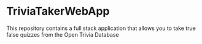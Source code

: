 # TriviaTakerWebApp
This repository contains a full stack application that allows you to take true false quizzes from the Open Trivia Database
